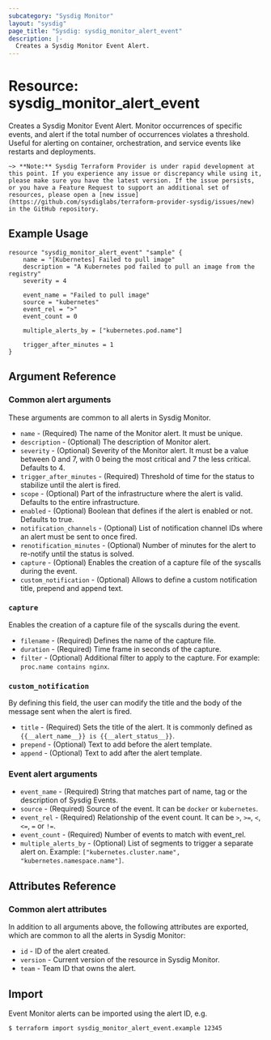 ```yaml
---
subcategory: "Sysdig Monitor"
layout: "sysdig"
page_title: "Sysdig: sysdig_monitor_alert_event"
description: |-
  Creates a Sysdig Monitor Event Alert.
---
```


# Resource: sysdig_monitor_alert_event

Creates a Sysdig Monitor Event Alert. Monitor occurrences of specific events, and alert if the total 
number of occurrences violates a threshold. Useful for alerting on container, orchestration, and 
service events like restarts and deployments.

`~> **Note:** Sysdig Terraform Provider is under rapid development at this point. If you experience any issue or discrepancy while using it, please make sure you have the latest version. If the issue persists, or you have a Feature Request to support an additional set of resources, please open a [new issue](https://github.com/sysdiglabs/terraform-provider-sysdig/issues/new) in the GitHub repository.`

## Example Usage

```hcl
resource "sysdig_monitor_alert_event" "sample" {
	name = "[Kubernetes] Failed to pull image"
	description = "A Kubernetes pod failed to pull an image from the registry"
	severity = 4

	event_name = "Failed to pull image"
	source = "kubernetes"
	event_rel = ">"
	event_count = 0

	multiple_alerts_by = ["kubernetes.pod.name"]
	
	trigger_after_minutes = 1
}
```

## Argument Reference

### Common alert arguments

These arguments are common to all alerts in Sysdig Monitor.

* `name` - (Required) The name of the Monitor alert. It must be unique.
* `description` - (Optional) The description of Monitor alert.
* `severity` - (Optional) Severity of the Monitor alert. It must be a value between 0 and 7,
               with 0 being the most critical and 7 the less critical. Defaults to 4.
* `trigger_after_minutes` - (Required) Threshold of time for the status to stabilize until the alert is fired.
* `scope` - (Optional) Part of the infrastructure where the alert is valid. Defaults to the entire infrastructure. 
* `enabled` - (Optional) Boolean that defines if the alert is enabled or not. Defaults to true.
* `notification_channels` - (Optional) List of notification channel IDs where an alert must be sent to once fired.
* `renotification_minutes` - (Optional) Number of minutes for the alert to re-notify until the status is solved.
* `capture` - (Optional) Enables the creation of a capture file of the syscalls during the event.
* `custom_notification` - (Optional) Allows to define a custom notification title, prepend and append text.

### `capture`

Enables the creation of a capture file of the syscalls during the event.

* `filename` - (Required) Defines the name of the capture file.
* `duration` - (Required) Time frame in seconds of the capture.
* `filter` - (Optional) Additional filter to apply to the capture. For example: `proc.name contains nginx`.

### `custom_notification`

By defining this field, the user can modify the title and the body of the message sent when the alert
is fired.

* `title` - (Required) Sets the title of the alert. It is commonly defined as `{{__alert_name__}} is {{__alert_status__}}`.
* `prepend` - (Optional) Text to add before the alert template.
* `append` - (Optional) Text to add after the alert template.

### Event alert arguments

* `event_name` - (Required) String that matches part of name, tag or the description of Sysdig Events.
* `source` - (Required) Source of the event. It can be `docker` or `kubernetes`. 
* `event_rel` - (Required) Relationship of the event count. It can be `>`, `>=`, `<`, `<=`, `=` or `!=`.
* `event_count` - (Required) Number of events to match with event_rel.
* `multiple_alerts_by` - (Optional) List of segments to trigger a separate alert on. Example: `["kubernetes.cluster.name", "kubernetes.namespace.name"]`.  

## Attributes Reference

### Common alert attributes

In addition to all arguments above, the following attributes are exported, which are common to all the
alerts in Sysdig Monitor:

* `id` - ID of the alert created.
* `version` - Current version of the resource in Sysdig Monitor.
* `team` - Team ID that owns the alert.


## Import

Event Monitor alerts can be imported using the alert ID, e.g.

```
$ terraform import sysdig_monitor_alert_event.example 12345
```